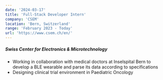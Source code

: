 ```yaml
---
date: '2024-03-17'
title: 'Full-Stack Developer Intern'
company: 'CSEM'
location: 'Bern, Switzerland'
range: 'February 2023 - Today'
url: 'https://www.csem.ch/en/'
---
```


##### Swiss Center for Electronics \& Microtechnology

- Working in collaboration with medical doctors at Inselspital Bern to develop a BLE wearable and parse its data according to specifications
- Designing clinical trial environment in Paediatric Oncology

